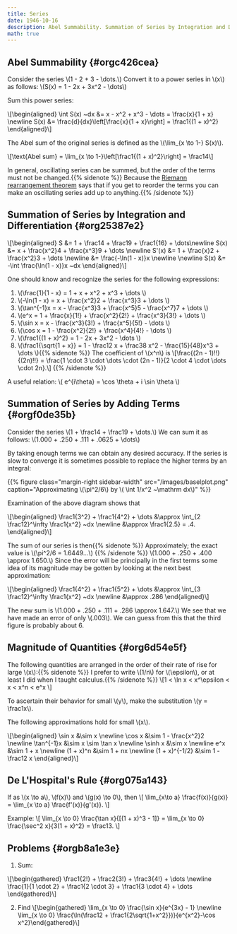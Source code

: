 ```yaml
---
title: Series
date: 1946-10-16
description: Abel Summability. Summation of Series by Integration and Differentiation. Summation of Series by Adding Terms. Magnitude of Quantities. De L'Hospital's Rule. Exercises.
math: true
---
```



## Abel Summability {#orgc426cea}

Consider the series \\(1 - 2 + 3 - \dots.\\) Convert it
to a power series in \\(x\\) as follows: \\(S(x) = 1 - 2x + 3x^2 - \dots\\)

Sum this power series:

\\[\begin{aligned} \int S(x) ~dx &= x - x^2 + x^3 - \dots = \frac{x}{1 +
x} \newline S(x) &= \frac{d}{dx}\left[\frac{x}{1 + x}\right] = \frac1{(1 +
x)^2} \end{aligned}\\]

The Abel sum of the original series is defined as the \\(\lim\_{x \to 1-} S(x)\\).

\\[\text{Abel sum} = \lim\_{x \to 1-}\left[\frac1{(1 + x)^2}\right] =
\frac14\\]

In general, oscillating series can be summed, but the order of the terms
must not be changed.{{% sidenote %}}
Because the [Riemann rearrangement theorem](https://en.wikipedia.org/wiki/Riemann_series_theorem) says that if you get to reorder the terms you can make an oscillating series add up to anything.{{% /sidenote %}}


## Summation of Series by Integration and Differentiation {#org25387e2}


\\[\begin{aligned} S &= 1 + \frac14 + \frac19 + \frac1{16} + \dots\newline S(x)
&= x + \frac{x^2}4 + \frac{x^3}9 + \dots \newline S'(x) &= 1 + \frac{x}2 +
\frac{x^2}3 + \dots \newline &= \frac{-\ln(1 - x)}x \newline \newline S(x) &= -\int
\frac{\ln(1 - x)}x ~dx \end{aligned}\\]

One should know and recognize the series for the following expressions:

1.  \\(\frac{1}{1 - x} = 1 + x + x^2 + x^3 + \dots \\)
2.  \\(-\ln(1 - x) = x + \frac{x^2}2 + \frac{x^3}3 + \dots \\)
3.  \\(\tan^{-1}x = x - \frac{x^3}3 + \frac{x^5}5 - \frac{x^7}7 + \dots \\)
4.  \\(e^x = 1 + \frac{x}{1!} + \frac{x^2}{2!} + \frac{x^3}{3!} + \dots \\)
5.  \\(\sin x = x - \frac{x^3}{3!} + \frac{x^5}{5!} - \dots \\)
6.  \\(\cos x = 1 - \frac{x^2}{2!} + \frac{x^4}{4!} - \dots \\)
7.  \\(\frac1{(1 + x)^2} = 1 - 2x + 3x^2 - \dots \\)
8.  \\(\frac1{\sqrt{1 + x}} = 1 - \frac12 x + \frac38 x^2 -
      \frac{15}{48}x^3 + \dots \\){{% sidenote %}} The coefficient of \\(x^n\\) is \\[\frac{(2n - 1)!!}{(2n)!!} = \frac{1 \cdot 3 \cdot \dots \cdot (2n - 1)}{2 \cdot 4 \cdot \dots \cdot 2n}.\\] {{% /sidenote %}}

A useful relation: \\( e^{i\theta} = \cos \theta + i \sin \theta \\)



## Summation of Series by Adding Terms {#orgf0de35b}

Consider the series
\\(1 + \frac14 + \frac19 + \dots.\\) We can sum it as follows:
\\(1.000 + .250 + .111 + .0625 + \dots\\)

By taking enough terms we can obtain any desired accuracy. If the series
is slow to converge it is sometimes possible to replace the higher terms
by an integral:

{{% figure class="margin-right sidebar-width" src="/images/baselplot.png" caption="Approximating \\(\pi^2/6\\) by \\( \int 1/x^2 ~\mathrm dx\\)" %}}

Examination of the above diagram shows that

\\[\begin{aligned} \frac1{3^2} + \frac1{4^2} + \dots &\approx \int\_{2
\frac12}^\infty \frac1{x^2} ~dx \newline &\approx \frac1{2.5} = .4.
\end{aligned}\\]

The sum of our series is then{{% sidenote %}}
Approximately; the exact value is \\(\pi^2/6 = 1.6449...\\)
{{% /sidenote %}} \\(1.000 + .250 + .400 \approx 1.650.\\)
Since the error will be principally in the first terms some idea of its
magnitude may be gotten by looking at the next best approximation:

\\[\begin{aligned} \frac1{4^2} + \frac1{5^2} + \dots &\approx \int\_{3
\frac12}^\infty \frac1{x^2} ~dx \newline &\approx .286 \end{aligned}\\]

The new sum is \\(1.000 + .250 + .111 + .286 \approx 1.647.\\) We see that
we have made an error of only \\(.003\\). We can guess from this that the
third figure is probably about 6.



## Magnitude of Quantities {#org6d54e5f}

The following quantities are arranged in the order
of their rate of rise for large \\(x\\):{{% sidenote %}}
I prefer to write \\(1/n\\) for \\(\epsilon\\), or at least I did when I taught calculus.{{% /sidenote %}}
\\[1 < \ln x < x^\epsilon < x < x^n < e^x \\]

To ascertain their behavior for small \\(y\\), make the substitution \\(y = \frac1x\\).

The following approximations hold for small \\(x\\).

\\[\begin{aligned} \sin x &\sim x \newline \cos x &\sim 1 - \frac{x^2}2 \newline
\tan^{-1}x &\sim x \sim \tan x \newline \sinh x &\sim x \newline e^x &\sim 1 + x \newline
(1 + x)^n &\sim 1 + nx \newline (1 + x)^{-1/2} &\sim 1 - \frac12 x
\end{aligned}\\]



## De L\'Hospital\'s Rule {#org075a143}

If as \\(x \to a\\), \\(f(x)\\) and \\(g(x) \to 0\\), then
\\[ \lim_{x\to a}
\frac{f(x)}{g(x)} = \lim_{x \to a} \frac{f'(x)}{g'(x)}. \\]

Example: \\[ \lim_{x \to 0} \frac{\tan x}{[(1 + x)^3 - 1]} = \lim_{x \to
0} \frac{\sec^2 x}{3(1 + x)^2} = \frac13. \\]



## Problems {#orgb8a1e3e}



1.  Sum:

\\[\begin{gathered} \frac1{2!} + \frac2{3!} + \frac3{4!} + \dots \newline
\frac{1}{1 \cdot 2} + \frac1{2 \cdot 3} + \frac1{3 \cdot 4} + \dots
\end{gathered}\\]

2.  Find
    \\[\begin{gathered}
    \lim_{x \to 0} \frac{\sin x}{e^{3x} - 1} \newline
    \lim_{x \to 0} \frac{\ln(\frac12 +
        \frac1{2\sqrt{1+x^2}})}{e^{x^2}-\cos x^2}\end{gathered}\\]

